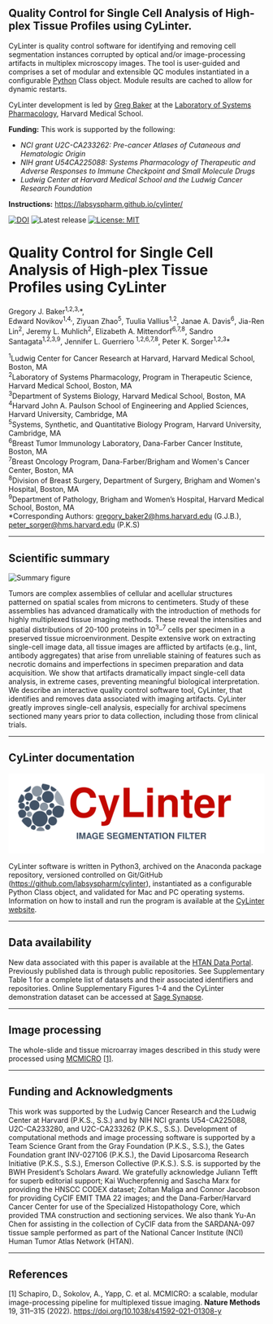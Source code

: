 
## Quality Control for Single Cell Analysis of High-plex Tissue Profiles using CyLinter.

CyLinter is quality control software for identifying and removing cell segmentation instances corrupted by optical and/or image-processing artifacts in multiplex microscopy images. The tool is user-guided and comprises a set of modular and extensible QC modules instantiated in a configurable [Python](https://www.python.org) Class object. Module results are cached to allow for dynamic restarts.

CyLinter development is led by [Greg Baker](https://github.com/gjbaker) at the [Laboratory of Systems Pharmacology](https://hits.harvard.edu/the-program/laboratory-of-systems-pharmacology/about/), Harvard Medical School.

**Funding:** This work is supported by the following:

* *NCI grant U2C-CA233262: Pre-cancer Atlases of Cutaneous and Hematologic Origin*
* *NIH grant U54CA225088: Systems Pharmacology of Therapeutic and Adverse Responses to Immune Checkpoint and Small Molecule Drugs*
* *Ludwig Center at Harvard Medical School and the Ludwig Cancer Research Foundation*

**Instructions:** https://labsyspharm.github.io/cylinter/

[![DOI](https://zenodo.org/badge/522617119.svg)](https://zenodo.org/records/8371088)
![Latest release](https://img.shields.io/github/v/release/labsyspharm/orion-crc)
[![License: MIT](https://img.shields.io/badge/License-MIT-yellow.svg)](https://opensource.org/licenses/MIT)


# Quality Control for Single Cell Analysis of High-plex Tissue Profiles using CyLinter

Gregory J. Baker<sup>1,2,3,</sup>\*,    
Edward Novikov<sup>1,4,</sup>,
Ziyuan Zhao<sup>5</sup>,
Tuulia Vallius<sup>1,2</sup>,
Janae A. Davis<sup>6</sup>,
Jia-Ren Lin<sup>2</sup>,
Jeremy L. Muhlich<sup>2</sup>,
Elizabeth A. Mittendorf<sup>6,7,8</sup>,
Sandro Santagata<sup>1,2,3,9</sup>,
Jennifer L. Guerriero <sup>1,2,6,7,8</sup>,
Peter K. Sorger<sup>1,2,3</sup>\*

<sup>1</sup>Ludwig Center for Cancer Research at Harvard, Harvard Medical School, Boston, MA<br>
<sup>2</sup>Laboratory of Systems Pharmacology, Program in Therapeutic Science, Harvard Medical
School, Boston, MA<br>
<sup>3</sup>Department of Systems Biology, Harvard Medical School, Boston, MA<br>
<sup>4</sup>Harvard John A. Paulson School of Engineering and Applied Sciences, Harvard University, Cambridge, MA<br>
<sup>5</sup>Systems, Synthetic, and Quantitative Biology Program, Harvard University, Cambridge, MA<br>
<sup>6</sup>Breast Tumor Immunology Laboratory, Dana-Farber Cancer Institute, Boston, MA<br>
<sup>7</sup>Breast Oncology Program, Dana-Farber/Brigham and Women's Cancer Center, Boston, MA<br>
<sup>8</sup>Division of Breast Surgery, Department of Surgery, Brigham and Women's Hospital, Boston, MA<br>
<sup>9</sup>Department of Pathology, Brigham and Women’s Hospital, Harvard Medical School, Boston, MA<br>
\*Corresponding Authors: gregory_baker2@hms.harvard.edu (G.J.B.), peter_sorger@hms.harvard.edu (P.K.S)<br>

<!-- *Nature Cancer (2023). DOI: [10.1038/s43018-023-00576-1](https://doi.org/10.1038/s43018-023-00576-1)* -->

---


## Scientific summary

![Summary figure](./docs/ExtFig5.png)

Tumors are complex assemblies of cellular and acellular structures patterned on spatial scales from microns to centimeters. Study of these assemblies has advanced dramatically with the introduction of methods for highly multiplexed tissue imaging methods. These reveal the intensities and spatial distributions of 20-100 proteins in 10<sup>3</sup>–<sup>7</sup> cells per specimen in a preserved tissue microenvironment. Despite extensive work on extracting single-cell image data, all tissue images are afflicted by artifacts (e.g., lint, antibody aggregates) that arise from unreliable staining of features such as necrotic domains and imperfections in specimen preparation and data acquisition. We show that artifacts dramatically impact single-cell data analysis, in extreme cases, preventing meaningful biological interpretation. We describe an interactive quality control software tool, CyLinter, that identifies and removes data associated with imaging artifacts. CyLinter greatly improves single-cell analysis, especially for archival specimens sectioned many years prior to data collection, including those from clinical trials.

---


## CyLinter documentation

![](./docs/cylinter-logo.svg)

CyLinter software is written in Python3, archived on the Anaconda package repository, versioned controlled on Git/GitHub (https://github.com/labsyspharm/cylinter), instantiated as a configurable Python Class object, and validated for Mac and PC operating systems. Information on how to install and run the program is available at the [CyLinter website](https://labsyspharm.github.io/cylinter/). 

---


## Data availability

New data associated with this paper is available at the [HTAN Data Portal](https://data.humantumoratlas.org). Previously published data is through public repositories. See Supplementary Table 1 for a complete list of datasets and their associated identifiers and repositories. Online Supplementary Figures 1-4 and the CyLinter demonstration dataset can be accessed at [Sage Synapse](https://www.synapse.org/#!Synapse:syn24193163/files).

---


## Image processing

The whole-slide and tissue microarray images described in this study were processed using [MCMICRO](https://mcmicro.org/) [[1]](#1).

---


## Funding and Acknowledgments

This work was supported by the Ludwig Cancer Research and the Ludwig Center at Harvard (P.K.S., S.S.) and by NIH NCI grants U54-CA225088, U2C-CA233280, and U2C-CA233262 (P.K.S., S.S.). Development of computational methods and image processing software is supported by a Team Science Grant from the Gray Foundation (P.K.S., S.S.), the Gates Foundation grant INV-027106 (P.K.S.), the David Liposarcoma Research Initiative (P.K.S., S.S.), Emerson Collective (P.K.S.). S.S. is supported by the BWH President’s Scholars Award. We gratefully acknowledge Juliann Tefft for superb editorial support; Kai Wucherpfennig and Sascha Marx for providing the HNSCC CODEX dataset; Zoltan Maliga and Connor Jacobson for providing CyCIF EMIT TMA 22 images; and the Dana-Farber/Harvard Cancer Center for use of the Specialized Histopathology Core, which provided TMA construction and sectioning services. We also thank Yu-An Chen for assisting in the collection of CyCIF data from the SARDANA-097 tissue sample performed as part of the National Cancer Institute (NCI) Human Tumor Atlas Network (HTAN). 

---

## References

<a id="1">[1]</a>
Schapiro, D., Sokolov, A., Yapp, C. et al. MCMICRO: a scalable, modular image-processing pipeline for multiplexed tissue imaging. **Nature Methods** 19, 311–315 (2022). https://doi.org/10.1038/s41592-021-01308-y

